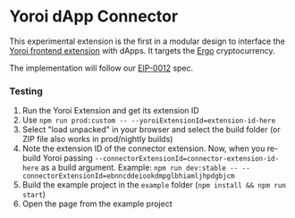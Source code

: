 # Yoroi dApp Connector

This experimental extension is the first in a modular design to interface the [Yoroi frontend extension](https://github.com/Emurgo/yoroi-frontend) with dApps. It targets the [Ergo](https://ergoplatform.org/en/) cryptocurrency.

The implementation will follow our [EIP-0012](https://github.com/ergoplatform/eips/pull/23) spec.

### Testing

1. Run the Yoroi Extension and get its extension ID
1. Use `npm run prod:custom -- --yoroiExtensionId=extension-id-here`
1. Select "load unpacked" in your browser and select the build folder (or ZIP file also works in prod/nightly builds)
1. Note the extension ID of the connector extension. Now, when you re-build Yoroi passing `--connectorExtensionId=connector-extension-id-here` as a build argument.
Example: `npm run dev:stable -- --connectorExtensionId=ebnncddeiookdmpglbhiamljhpdgbjcm`
1. Build the example project in the `example` folder (`npm install && npm run start`)
1. Open the page from the example project
